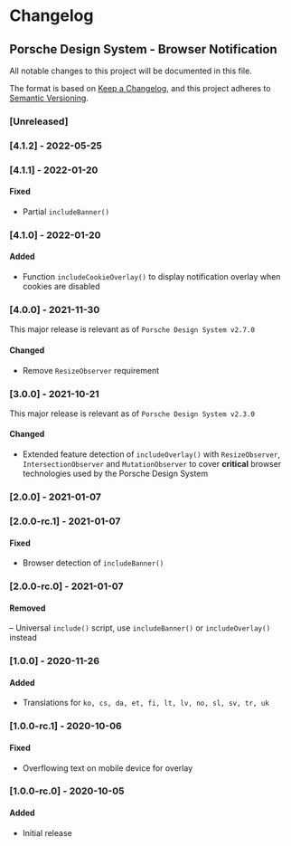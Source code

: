 # Changelog

## Porsche Design System - Browser Notification

All notable changes to this project will be documented in this file.

The format is based on [Keep a Changelog](https://keepachangelog.com/en/1.0.0/), and this project adheres to
[Semantic Versioning](https://semver.org/spec/v2.0.0.html).

### [Unreleased]

### [4.1.2] - 2022-05-25

### [4.1.1] - 2022-01-20

#### Fixed

- Partial `includeBanner()`

### [4.1.0] - 2022-01-20

#### Added

- Function `includeCookieOverlay()` to display notification overlay when cookies are disabled

### [4.0.0] - 2021-11-30

This major release is relevant as of `Porsche Design System v2.7.0`

#### Changed

- Remove `ResizeObserver` requirement

### [3.0.0] - 2021-10-21

This major release is relevant as of `Porsche Design System v2.3.0`

#### Changed

- Extended feature detection of `includeOverlay()` with `ResizeObserver`, `IntersectionObserver` and `MutationObserver`
  to cover **critical** browser technologies used by the Porsche Design System

### [2.0.0] - 2021-01-07

### [2.0.0-rc.1] - 2021-01-07

#### Fixed

- Browser detection of `includeBanner()`

### [2.0.0-rc.0] - 2021-01-07

#### Removed

– Universal `include()` script, use `includeBanner()` or `includeOverlay()` instead

### [1.0.0] - 2020-11-26

#### Added

- Translations for `ko, cs, da, et, fi, lt, lv, no, sl, sv, tr, uk`

### [1.0.0-rc.1] - 2020-10-06

#### Fixed

- Overflowing text on mobile device for overlay

### [1.0.0-rc.0] - 2020-10-05

#### Added

- Initial release
